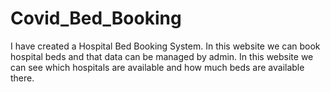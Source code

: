 # Covid_Bed_Booking
I have created a Hospital Bed Booking System.
In this website we can book hospital beds and that data can be managed by admin.
In this website we can see which hospitals are available and how much beds are available there.

